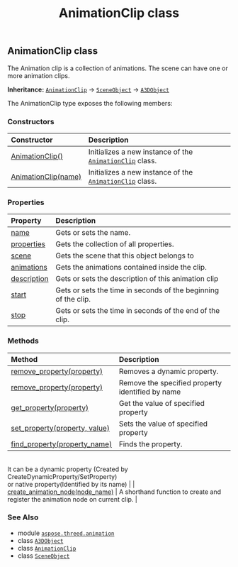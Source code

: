 ﻿---
title: AnimationClip class
second_title: Aspose.3D for Python via .NET API References
description: 
type: docs
weight: 20
url: /python-net/aspose.threed.animation/animationclip/
is_root: false
---

## AnimationClip class

The Animation clip is a collection of animations.
The scene can have one or more animation clips.



**Inheritance:** [`AnimationClip`](/3d/python-net/aspose.threed.animation/animationclip) → 
[`SceneObject`](/3d/python-net/aspose.threed/sceneobject) → 
[`A3DObject`](/3d/python-net/aspose.threed/a3dobject)



The AnimationClip type exposes the following members:

### Constructors
| Constructor | Description |
| :- | :- |
| [AnimationClip()](/3d/python-net/aspose.threed.animation/animationclip/__init__/#) | Initializes a new instance of the [`AnimationClip`](/3d/python-net/aspose.threed.animation/animationclip) class. |
| [AnimationClip(name)](/3d/python-net/aspose.threed.animation/animationclip/__init__/#str) | Initializes a new instance of the [`AnimationClip`](/3d/python-net/aspose.threed.animation/animationclip) class. |


### Properties
| Property | Description |
| :- | :- |
| [name](/3d/python-net/aspose.threed.animation/animationclip/name) | Gets or sets the name. |
| [properties](/3d/python-net/aspose.threed.animation/animationclip/properties) | Gets the collection of all properties. |
| [scene](/3d/python-net/aspose.threed.animation/animationclip/scene) | Gets the scene that this object belongs to |
| [animations](/3d/python-net/aspose.threed.animation/animationclip/animations) | Gets the animations contained inside the clip. |
| [description](/3d/python-net/aspose.threed.animation/animationclip/description) | Gets or sets the description of this animation clip |
| [start](/3d/python-net/aspose.threed.animation/animationclip/start) | Gets or sets the time in seconds of the beginning of the clip. |
| [stop](/3d/python-net/aspose.threed.animation/animationclip/stop) | Gets or sets the time in seconds of the end of the clip. |


### Methods
| Method | Description |
| :- | :- |
| [remove_property(property)](/3d/python-net/aspose.threed.animation/animationclip/remove_property/#Property) | Removes a dynamic property. |
| [remove_property(property)](/3d/python-net/aspose.threed.animation/animationclip/remove_property/#str) | Remove the specified property identified by name |
| [get_property(property)](/3d/python-net/aspose.threed.animation/animationclip/get_property/#str) | Get the value of specified property |
| [set_property(property, value)](/3d/python-net/aspose.threed.animation/animationclip/set_property/#str-any) | Sets the value of specified property |
| [find_property(property_name)](/3d/python-net/aspose.threed.animation/animationclip/find_property/#str) | Finds the property.<br/>It can be a dynamic property (Created by CreateDynamicProperty/SetProperty) <br/>or native property(Identified by its name) |
| [create_animation_node(node_name)](/3d/python-net/aspose.threed.animation/animationclip/create_animation_node/#str) | A shorthand function to create and register the animation node on current clip. |



### See Also
* module [`aspose.threed.animation`](..)
* class [`A3DObject`](/3d/python-net/aspose.threed/a3dobject)
* class [`AnimationClip`](/3d/python-net/aspose.threed.animation/animationclip)
* class [`SceneObject`](/3d/python-net/aspose.threed/sceneobject)

